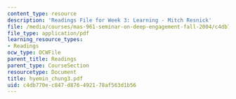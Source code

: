 ```yaml
---
content_type: resource
description: 'Readings File for Week 3: Learning - Mitch Resnick'
file: /media/courses/mas-961-seminar-on-deep-engagement-fall-2004/c4db770ec847d876492178af563d1b56_hyemin_chung3.pdf
file_type: application/pdf
learning_resource_types:
- Readings
ocw_type: OCWFile
parent_title: Readings
parent_type: CourseSection
resourcetype: Document
title: hyemin_chung3.pdf
uid: c4db770e-c847-d876-4921-78af563d1b56
---
```

